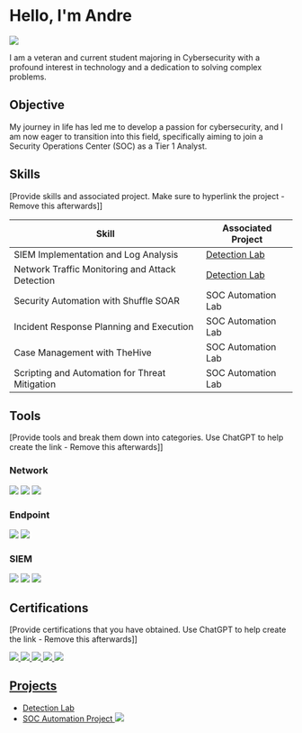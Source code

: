 # Hello, I'm Andre
<a href="https://www.linkedin.com/in/andre-simmons-jr/"><img src="https://img.shields.io/badge/-LinkedIn-0072b1?&style=for-the-badge&logo=linkedin&logoColor=white" /></a>

I am a veteran and current student majoring in Cybersecurity with a profound interest in technology and a dedication to solving complex problems. 

## Objective

My journey in life has led me to develop a passion for cybersecurity, and I am now eager to transition into this field, specifically aiming to join a Security Operations Center (SOC) as a Tier 1 Analyst.

## Skills
[Provide skills and associated project. Make sure to hyperlink the project - Remove this afterwards]]

| Skill                                         | Associated Project         |
|-----------------------------------------------|----------------------------|
| SIEM Implementation and Log Analysis          | <a href="https://google.com">Detection Lab</a>|
| Network Traffic Monitoring and Attack Detection | <a href="https://google.com">Detection Lab</a>|
| Security Automation with Shuffle SOAR         | SOC Automation Lab|
| Incident Response Planning and Execution      | SOC Automation Lab|
| Case Management with TheHive                  | SOC Automation Lab|
| Scripting and Automation for Threat Mitigation | SOC Automation Lab|

## Tools
[Provide tools and break them down into categories. Use ChatGPT to help create the link - Remove this afterwards]]

### Network
<div>
    <img src="https://img.shields.io/badge/-Wireshark-1679A7?&style=for-the-badge&logo=Wireshark&logoColor=white" />
    <img src="https://img.shields.io/badge/-Suricata-EF3B2D?&style=for-the-badge&logo=Suricata&logoColor=white" />
    <img src="https://img.shields.io/badge/-Zeek-777BB4?&style=for-the-badge&logo=Zeek&logoColor=white" />
</div>

### Endpoint
<div>
    <img src="https://img.shields.io/badge/-Microsoft_Defender_for_Endpoint-00A4EF?&style=for-the-badge&logo=Microsoft&logoColor=white" />
    <img src="https://img.shields.io/badge/-Velociraptor-4B275F?&style=for-the-badge&logo=Velociraptor&logoColor=white" />
</div>

### SIEM
<div>
    <img src="https://img.shields.io/badge/-Microsoft_Sentinel-0078D4?&style=for-the-badge&logo=Microsoft&logoColor=white" />
    <img src="https://img.shields.io/badge/-Splunk-000000?&style=for-the-badge&logo=Splunk&logoColor=white" />
    <img src="https://img.shields.io/badge/-Elastic-005571?&style=for-the-badge&logo=Elastic&logoColor=white" />
</div>

## Certifications
[Provide certifications that you have obtained. Use ChatGPT to help create the link - Remove this afterwards]]
<div>
<a href="https://www.certmetrics.com/comptia/electronic_certificate.aspx?cert=354C5D30669957E8394E7F1813E7E498O1265136DF7F21ACC98FF65C8E0A4DAF1"><img src="https://images.credly.com/size/340x340/images/74790a75-8451-400a-8536-92d792c5184a/CompTIA_Security_2Bce.png" />
<img src="https://img.shields.io/badge/-Network%2B-007ACC?&style=for-the-badge&logo=CompTIA&logoColor=white" />
<img src="https://img.shields.io/badge/-A%2B-4D4D4D?&style=for-the-badge&logo=CompTIA&logoColor=white" />
<img src="https://img.shields.io/badge/-CDSA-006400?&style=for-the-badge&logoColor=white" />
<img src="https://img.shields.io/badge/-CCD-000080?&style=for-the-badge&logoColor=white" />
</div>

## Projects
- Detection Lab
- SOC Automation Project <a href="https://viewer.diagrams.net/?tags=%7B%7D&highlight=0000ff&edit=_blank&layers=1&nav=1&title=SOC%20Automation%20Project#R7Vxbc5s4FP41mX2KB8TF%2BDEmcZvZdttp0un2qaOAjLUB5BE4sfvrVwKJm4hDY7BpE3fqmCMhsL7znZuEzww32r6jcL36SHwUngHN354Zl2cA6IZjsz9cshMSx9JzSUCxL2Sl4Ab%2FREKoCekG%2ByipdUwJCVO8rgs9EsfIS2sySCl5rHdbkrB%2B1TUMkCK48WCoSr9hP13lUsfSSvl7hIOVvLKuiZYIys5CkKygTx4rIuPqzHApIWn%2BKdq6KOSzJ%2BclP2%2FxRGtxYxTFaZcTrmd%2Fb2bu9%2B%2FLtf71xvp4%2FvC4ds9n4t7SnfzCyGffXxwSmq5IQGIYXpXSOSWb2Ed8VI0dlX0%2BELJmQp0J%2F0NpuhNgwk1KmGiVRqFoTVJI0wsODhPchcS7l8IFDkMxLpuuNT89xHHeTMk9cklIaHafxix7sRZ1HsTUJGRDPbTny0t9gjRA6Z5%2BIO%2FHZ6ZyATHL7xCJUEp3rANFIUzxQ11zoFDAoOhXYsQ%2BCJh%2BATLJjAcYbuSlJuz4BsU%2B%2B3P1wOYhaYX1A7xj9KxBAUMcxOyzx05CbGbnD4immKn%2FhWiIsO%2FnqKME%2F4R32XgcnzXB%2FDpscGt%2BZl22ArFP5fiF0PashcPiIjWa1OZZnHWuTZg9EeAI%2ByKx6gyFGP0z%2FzaVLmS5TJhONLEqbuIA%2BBT0vuHY53YKaBxazQ0xn0Bgh2wW5z5%2BYB8D%2FvEb%2FLlZ8XsMKu3sHipdFNiXJE4rpNE023bdFphTTt1CminKZ5LgFBPeekfSlESsQ9hoKNRG0aOKjpFNykjMuCstNFefJWN65cbc7NXGc9tx9LnBWgIKfT4zsi0mMaqILzFlo%2Be3FXOjVAwm7TaoWJVoG3CHNYlR%2BkjofTJZe%2FtMiaKsTyqlMbVqCmlJuj6W3qPwEauK55hqQ9kLXdGKY9j44c036Gi%2BjVGZb6Dw%2FwsjCONME6TkHqXeqtXazrUJ0zJXy%2F4z2wtcJtP5kZBLWX6s12Wt%2FXQzk8i%2FlRbHsvY0ZS2yS8t4TtmSOYlnTUxFh9qNFEzWuRlZ4i3XUNX2ZJOFqPCEdX2UxPdw4hF9NqHZWPM1vfay%2B6A5GIqBWlzwf22arGmWNjX6sR6mtAzCehiWaj2sFuNhDWU8gK3o5cGmgU0P3f3Lz2daKA6%2FV9sut2Lw%2FGgnI8LmzC8WGnupxublJsXoaFLsvk1KdioLieGu0kGQXo1Stg3tkMmVrTUAz0fsNX4xFPt1zckWi2ipqik4ypIrlbFrRDG7D86zS3ZJlsuhz6Vob3xaZFEcdx8mq0ITkzX0cBzcZlrI%2BSguf4mjgH3TEN%2Bxd%2BhxOH74WbBA%2BNwvsLj9H15INv4keQiG4TLQunHZ0CfWUKGAOSSbq1yuUPspNj8TIPDXYnEQm81TsfkwkCyFYUYlv7sImQaOOb%2BTStZLgqfrQAw33ozOVPCSmdpHGDMTpIZ2r9swSjdVuK3ZyQ2jSrnbFXrPte0Nuip0tlnPbnXn5NBNFehabeNx091G8uBbyPHNNi%2FngDvDtg%2FycnZHLzeuNFi3FdxM7uWuYoo9bjuvP7l%2FjdnNSb072MtpE2CDaT1UHLvL06evKpDsSjFrXBRzFIpZv1Ug2SPFNN22Rk8qdTGuz1rLtFZs0Z5jlVpscXoutpzMcb2o2GKB9qh10GILUNf67OpaXwRxOGYG97bWx5ykOZ0dxmB5A9P6GcMRGgzqJSe%2FxudnvGRRSx2ez%2BYo%2BAwaxdOj0Fn1yE6Fzl9QsiZxgrhzzpcyx0tt0KNzNi0d1LAY%2Fyq%2Bmr3crDbLZfhWMNhfBLdPXi8AQ9bA9ZpJroRcp1vScn6vKMtpLJpMj2GW1fLfb2uW%2Byy%2Ba7Y2%2BqRJ9ag3xONIMf7uEnVN8m1D1JE3RNmNar%2FRUu0%2F8oaok1SI%2B%2FMRxdapo2976D1yPwxHdSsCmGT22kPZ0s3498JKVezHXGvNMFofu%2FUuNHQEdeTsqBKBH6sM1pV8zqjIB6TmluSbVmImKCKngokjr1Q96ddeUms2QZ2Ho9%2FBAAatPPdBw%2BGrV103C%2BmjoqGhFoiz1IVN4JLQqMxechqOP3%2Fp8%2BkQbWbZNSKO3h8azz0dojwU0njqp9NDIWxm0%2BGQ5qYgya2CrnBV5CjVZEeInmTuL6QajVoTUDONWUuiYQ6VaBhqXUHZGaYAektxkLUUC7QcdhhlW9%2Bz9zZ6l%2BR%2B7Upg1JVg2vL8TWvJcTgtGHILfRb2O3UPaz6bUrb62AMi2K4PUhrj2iBhqs6z1TUOXBk4YOKnXSd%2BNq6JV5OHP3TizXGFi6a6V%2FlPnfhxbXc01G2qxYKhEgKUabMMF%2FaEAvVFimqY%2FxYJdAgFjhsQOqdgWz1YMHpIxw%2Fgr9XVY03HxV%2BZl5b8%2FXRz%2Fc9tC3urO5hfOwWtRjRuGydOyUw1wS6e9FCQdCmCKZLmlw8dszcXZtlWnsFF3X%2BK4U%2FFuPipnj0Yg7YFvuFAVheGRP35qfIJyptV9yoO47tEuNvWctqrxr%2F5TFCrmz0u%2FmrdRWK00gvkP7kcQTZtEWygWHZ6NSAaeh3E8zYQ9RYQX7BKzw7LX73KK6flj4cZV%2F8D"><img src="https://img.shields.io/badge/View-8A2BE2" /></a>
